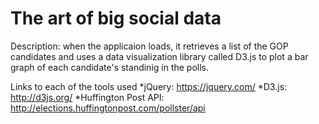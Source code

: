 # The art of big social data

Description: when the applicaion loads, it retrieves a list of the GOP candidates and uses a data visualization library called D3.js to plot a bar graph of each candidate's standinig in the polls.

Links to each of the tools used
*jQuery:                   https://jquery.com/
*D3.js:                    http://d3js.org/
*Huffington Post API:      http://elections.huffingtonpost.com/pollster/api
